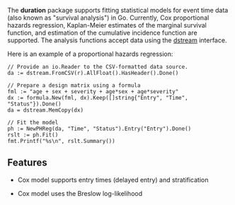 The __duration__ package supports fitting statistical models for event
time data (also known as "survival analysis") in Go.  Currently, Cox
proportional hazards regression, Kaplan-Meier estimates of the
marginal survival function, and estimation of the cumulative incidence
function are supported.  The analysis functions accept data using the
[dstream](http://github.com/kshedden/dstream) interface.

Here is an example of a proportional hazards regression:

```
// Provide an io.Reader to the CSV-formatted data source.
da := dstream.FromCSV(r).AllFloat().HasHeader().Done()

// Prepare a design matrix using a formula
fml := "age + sex + severity + age*sex + age*severity"
dx := formula.New(fml, dx).Keep([]string{"Entry", "Time", "Status"}).Done()
da = dstream.MemCopy(dx)

// Fit the model
ph := NewPHReg(da, "Time", "Status").Entry("Entry").Done()
rslt := ph.Fit()
fmt.Printf("%s\n", rslt.Summary())
```

Features
--------

* Cox model supports entry times (delayed entry) and stratification

* Cox model uses the Breslow log-likelihood